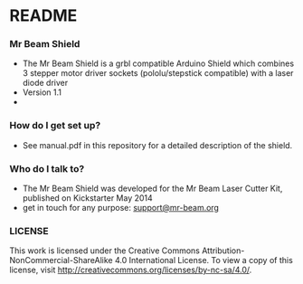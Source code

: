 # README #

### Mr Beam Shield ###

* The Mr Beam Shield is a grbl compatible Arduino Shield which combines 3 stepper motor driver sockets (pololu/stepstick compatible) with a laser diode driver 
* Version 1.1
* 

### How do I get set up? ###

* See manual.pdf in this repository for a detailed description of the shield.

### Who do I talk to? ###

* The Mr Beam Shield was developed for the Mr Beam Laser Cutter Kit, published on Kickstarter May 2014
* get in touch for any purpose: support@mr-beam.org

### LICENSE ###
This work is licensed under the Creative Commons Attribution-NonCommercial-ShareAlike 4.0 International License. 
To view a copy of this license, visit http://creativecommons.org/licenses/by-nc-sa/4.0/.
